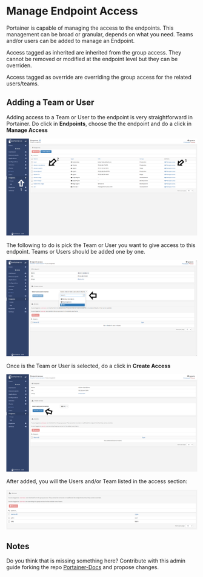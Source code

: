 # Manage Endpoint Access

Portainer is capable of managing the access to the endpoints. This management can be broad or granular, depends on what you need. Teams and/or users can be added to manage an Endpoint.

Access tagged as inherited are inherited from the group access. They cannot be removed or modified at the endpoint level but they can be overriden.

Access tagged as override are overriding the group access for the related users/teams.

## Adding a Team or User

Adding access to a Team or User to the endpoint is very straightforward in Portainer. Do click in <b>Endpoints</b>, choose the the endpoint and do a click in <b>Manage Access</b>

![access](assets/access_1.png)

The following to do is pick the Team or User you want to give access to this endpoint. Teams or Users should be added one by one.

![access](assets/access_2.png)

Once is the Team or User is selected, do a click in <b>Create Access</b>

![access](assets/access_3.png)

After added, you will the Users and/or Team listed in the access section:

![access](assets/access_4.png)

## Notes

Do you think that is missing something here? Contribute with this admin guide forking the repo [Portainer-Docs](https://github.com/portainer/portainer-docs) and propose changes.